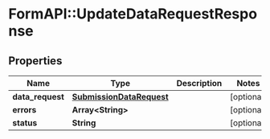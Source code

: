 # FormAPI::UpdateDataRequestResponse

## Properties
Name | Type | Description | Notes
------------ | ------------- | ------------- | -------------
**data_request** | [**SubmissionDataRequest**](SubmissionDataRequest.md) |  | [optional] 
**errors** | **Array&lt;String&gt;** |  | [optional] 
**status** | **String** |  | [optional] 


